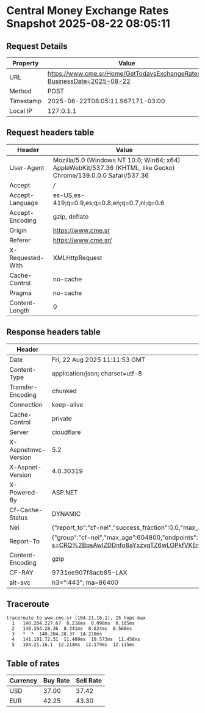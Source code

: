 # Central Money Exchange Rates Snapshot 2025-08-22 08:05:11
## Request Details

| Property | Value |
|----------|-------|
| URL | https://www.cme.sr/Home/GetTodaysExchangeRates/?BusinessDate=2025-08-22 |
| Method | POST |
| Timestamp | 2025-08-22T08:05:11.967171-03:00 |
| Local IP | 127.0.1.1 |
    
## Request headers table

| Header | Value |
|--------|-------|
| User-Agent | Mozilla/5.0 (Windows NT 10.0; Win64; x64) AppleWebKit/537.36 (KHTML, like Gecko) Chrome/139.0.0.0 Safari/537.36 |
| Accept | */* |
| Accept-Language | es-US,es-419;q=0.9,es;q=0.8,en;q=0.7,nl;q=0.6 |
| Accept-Encoding | gzip, deflate |
| Origin | https://www.cme.sr |
| Referer | https://www.cme.sr/ |
| X-Requested-With | XMLHttpRequest |
| Cache-Control | no-cache |
| Pragma | no-cache |
| Content-Length | 0 |

    
## Response headers table
| Header | Value |
|--------|-------|
| Date | Fri, 22 Aug 2025 11:11:53 GMT |
| Content-Type | application/json; charset=utf-8 |
| Transfer-Encoding | chunked |
| Connection | keep-alive |
| Cache-Control | private |
| Server | cloudflare |
| X-Aspnetmvc-Version | 5.2 |
| X-Aspnet-Version | 4.0.30319 |
| X-Powered-By | ASP.NET |
| Cf-Cache-Status | DYNAMIC |
| Nel | {"report_to":"cf-nel","success_fraction":0.0,"max_age":604800} |
| Report-To | {"group":"cf-nel","max_age":604800,"endpoints":[{"url":"https://a.nel.cloudflare.com/report/v4?s=CRQ%2BpsAwIZDDnfo8aYxzvqTZ6wLOPkfVKEnT1b3OBaaIbntd2p0qy1HG3asa8sBMWVt3Rj1IaawQtTTUS7iTXWtxCQ1j4x6wHcM%3D"}]} |
| Content-Encoding | gzip |
| CF-RAY | 9731ee907f8acb85-LAX |
| alt-svc | h3=":443"; ma=86400 |

## Traceroute 

```
traceroute to www.cme.sr (104.21.16.1), 15 hops max
  1   140.204.227.67  0.216ms  0.098ms  0.105ms 
  2   140.204.28.36  8.341ms  8.624ms  8.566ms 
  3   *  *  140.204.28.37  14.278ms 
  4   141.101.72.31  11.409ms  10.573ms  11.458ms 
  5   104.21.16.1  12.214ms  12.179ms  12.115ms 

```

## Table of rates

| Currency | Buy Rate | Sell Rate |
|----------|----------|-----------|
| USD | 37.00 | 37.42 |
| EUR | 42.25 | 43.30 |

